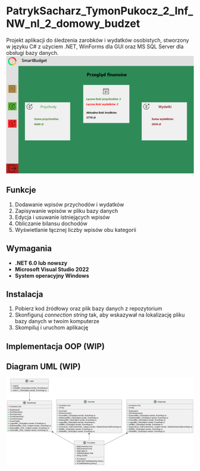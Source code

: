# PatrykSacharz_TymonPukocz_2_Inf_NW_nl_2_domowy_budzet
Projekt aplikacji do śledzenia zarobków i wydatków osobistych, stworzony w języku C# z użyciem .NET, WinForms dla GUI oraz MS SQL Server dla obsługi bazy danych.
![Dashboard](./Images/DomowyBudzet_2.png)
## Funkcje
1. Dodawanie wpisów przychodów i wydatków
2. Zapisywanie wpisów w pliku bazy danych
3. Edycja i usuwanie istniejących wpisów
4. Obliczanie bilansu dochodów
5. Wyświetlanie łącznej liczby wpisów obu kategorii

## Wymagania
- **.NET 6.0 lub nowszy**
- **Microsoft Visual Studio 2022**
- **System operacyjny Windows**

## Instalacja
1. Pobierz kod źródłowy oraz plik bazy danych z repozytorium
2. Skonfiguruj *connection string* tak, aby wskazywał na lokalizację pliku bazy danych w twoim komputerze
3. Skompiluj i uruchom aplikację

## Implementacja OOP (WIP)
   
## Diagram UML (WIP)
![UML](./Images/UML_Diagram.png)
